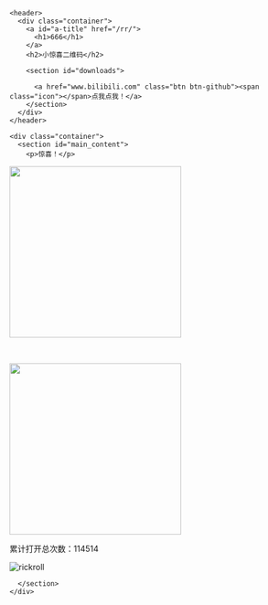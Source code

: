 <!DOCTYPE html>
<html lang="en-US">
  <head>
    <meta charset='utf-8'>
    <meta http-equiv="X-UA-Compatible" content="IE=edge">
    <meta name="viewport" content="width=device-width, initial-scale=1">
    <link rel="stylesheet" href="/rr/assets/css/style.css?v=ea58be27baca35dab217175dc13f8308ed1f6737">
    <!-- start custom head snippets, customize with your own _includes/head-custom.html file -->

<!-- Setup theme-color -->
<!-- start theme color meta headers -->
<meta name="theme-color" content="#151515">
<meta name="msapplication-navbutton-color" content="#151515">
<meta name="apple-mobile-web-app-status-bar-style" content="black-translucent">
<!-- end theme color meta headers -->


<!-- Setup Google Analytics -->



<!-- You can set your favicon here -->
<!-- link rel="shortcut icon" type="image/x-icon" href="/rr/favicon.ico" -->

<!-- end custom head snippets -->


<!-- Begin Jekyll SEO tag v2.8.0 -->
<title>6</title>
<meta name="generator" content="Jekyll v3.9.0" />
<meta property="og:title" content="rr" />
<meta property="og:locale" content="en_US" />
<meta name="description" content="rickroll" />
<meta property="og:description" content="rickroll" />
<link rel="canonical" href="https://arcxingye.github.io/rr/qrcode.html" />
<meta property="og:url" content="https://arcxingye.github.io/rr/qrcode.html" />
<meta property="og:site_name" content="rr" />
<meta property="og:type" content="website" />
<meta name="twitter:card" content="summary" />
<meta property="twitter:title" content="rr" />
<script type="application/ld+json">
{"@context":"https://schema.org","@type":"WebPage","description":"rickroll","headline":"rr","url":"https://arcxingye.github.io/rr/qrcode.html"}</script>
<!-- End Jekyll SEO tag -->

  </head>

  <body>

    <header>
      <div class="container">
        <a id="a-title" href="/rr/">
          <h1>666</h1>
        </a>
        <h2>小惊喜二维码</h2>

        <section id="downloads">
          
          <a href="www.bilibili.com" class="btn btn-github"><span class="icon"></span>点我点我！</a>
        </section>
      </div>
    </header>

    <div class="container">
      <section id="main_content">
        <p>惊喜！</p>

<p><img width="300" height="300" src="https://s3.bmp.ovh/imgs/2022/03/28263e478924b84a.jpg" /></p>

<p>&nbsp;</p>

<p><img width="300" height="300" src="https://s3.bmp.ovh/imgs/2022/03/ada23ef9583f92e3.jpg" /></p>

<p>累计打开总次数：114514</p>

<p><img src="www.bilibili.com" alt="rickroll" /></p>

      </section>
    </div>
  </body>
</html>
